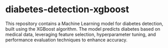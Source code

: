 # diabetes-detection-xgboost
This repository contains a Machine Learning model for diabetes detection, built using the XGBoost algorithm. The model predicts diabetes based on medical data, leveraging feature selection, hyperparameter tuning, and performance evaluation techniques to enhance accuracy.
